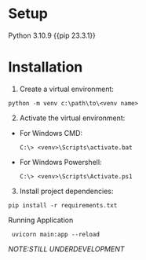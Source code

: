 # Setup
Python 3.10.9 {{pip 23.3.1}}

# Installation 
1. Create a virtual environment:
```
python -m venv c:\path\to\<venv name>
```    
2. Activate the virtual environment:
- For Windows CMD:
  ```
  C:\> <venv>\Scripts\activate.bat
  ```
- For Windows Powershell:
  ```
  C:\> <venv>\Scripts\Activate.ps1
  ```
3. Install project dependencies:
```
pip install -r requirements.txt
```

Running Application
```
 uvicorn main:app --reload
```

_NOTE:STILL UNDERDEVELOPMENT_

